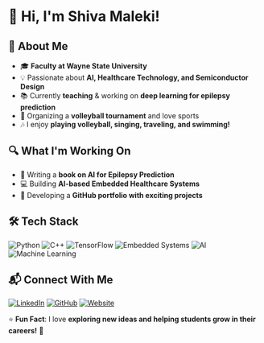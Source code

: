 # 👋 Hi, I'm Shiva Maleki! 

## 🚀 About Me
- 🎓 **Faculty at Wayne State University**  
- 💡 Passionate about **AI, Healthcare Technology, and Semiconductor Design**  
- 📚 Currently **teaching** & working on **deep learning for epilepsy prediction**  
- 🏐 Organizing a **volleyball tournament** and love sports  
- 🎶 I enjoy **playing volleyball, singing, traveling, and swimming!**  

## 🔍 What I'm Working On
- 📖 Writing a **book on AI for Epilepsy Prediction**  
- 💻 Building **AI-based Embedded Healthcare Systems**  
- 📝 Developing a **GitHub portfolio with exciting projects**  

## 🛠 Tech Stack
![Python](https://img.shields.io/badge/Python-3776AB?style=for-the-badge&logo=python&logoColor=white)
![C++](https://img.shields.io/badge/C++-00599C?style=for-the-badge&logo=c%2B%2B&logoColor=white)
![TensorFlow](https://img.shields.io/badge/TensorFlow-FF6F00?style=for-the-badge&logo=tensorflow&logoColor=white)
![Embedded Systems](https://img.shields.io/badge/Embedded%20Systems-007ACC?style=for-the-badge)
![AI](https://img.shields.io/badge/Artificial%20Intelligence-4B8BBE?style=for-the-badge)
![Machine Learning](https://img.shields.io/badge/Machine%20Learning-F9A03C?style=for-the-badge)

## 📬 Connect With Me
[![LinkedIn](https://img.shields.io/badge/LinkedIn-0077B5?style=for-the-badge&logo=linkedin&logoColor=white)](https://www.linkedin.com/)
[![GitHub](https://img.shields.io/badge/GitHub-181717?style=for-the-badge&logo=github&logoColor=white)](https://github.com/Shiva-Maleki)
[![Website](https://img.shields.io/badge/Website-FFA500?style=for-the-badge&logo=google-chrome&logoColor=white)](https://yourwebsite.com)

⭐ **Fun Fact**: I love **exploring new ideas and helping students grow in their careers!** 🚀  
